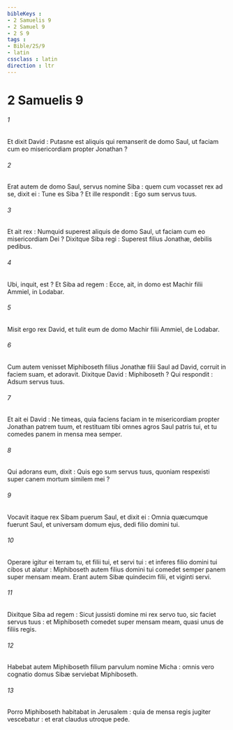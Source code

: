 ```yaml
---
bibleKeys : 
- 2 Samuelis 9
- 2 Samuel 9
- 2 S 9
tags : 
- Bible/2S/9
- latin
cssclass : latin
direction : ltr
---
```


# 2 Samuelis 9

###### 1
Et dixit David : Putasne est aliquis qui remanserit de domo Saul, ut faciam cum eo misericordiam propter Jonathan ?
###### 2
Erat autem de domo Saul, servus nomine Siba : quem cum vocasset rex ad se, dixit ei : Tune es Siba ? Et ille respondit : Ego sum servus tuus.
###### 3
Et ait rex : Numquid superest aliquis de domo Saul, ut faciam cum eo misericordiam Dei ? Dixitque Siba regi : Superest filius Jonathæ, debilis pedibus.
###### 4
Ubi, inquit, est ? Et Siba ad regem : Ecce, ait, in domo est Machir filii Ammiel, in Lodabar.
###### 5
Misit ergo rex David, et tulit eum de domo Machir filii Ammiel, de Lodabar.
###### 6
Cum autem venisset Miphiboseth filius Jonathæ filii Saul ad David, corruit in faciem suam, et adoravit. Dixitque David : Miphiboseth ? Qui respondit : Adsum servus tuus.
###### 7
Et ait ei David : Ne timeas, quia faciens faciam in te misericordiam propter Jonathan patrem tuum, et restituam tibi omnes agros Saul patris tui, et tu comedes panem in mensa mea semper.
###### 8
Qui adorans eum, dixit : Quis ego sum servus tuus, quoniam respexisti super canem mortum similem mei ?
###### 9
Vocavit itaque rex Sibam puerum Saul, et dixit ei : Omnia quæcumque fuerunt Saul, et universam domum ejus, dedi filio domini tui.
###### 10
Operare igitur ei terram tu, et filii tui, et servi tui : et inferes filio domini tui cibos ut alatur : Miphiboseth autem filius domini tui comedet semper panem super mensam meam. Erant autem Sibæ quindecim filii, et viginti servi.
###### 11
Dixitque Siba ad regem : Sicut jussisti domine mi rex servo tuo, sic faciet servus tuus : et Miphiboseth comedet super mensam meam, quasi unus de filiis regis.
###### 12
Habebat autem Miphiboseth filium parvulum nomine Micha : omnis vero cognatio domus Sibæ serviebat Miphiboseth.
###### 13
Porro Miphiboseth habitabat in Jerusalem : quia de mensa regis jugiter vescebatur : et erat claudus utroque pede.
